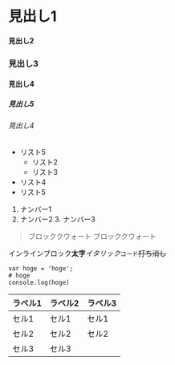 # 見出し1
#### 見出し2
### 見出し3
#### 見出し4
##### 見出し5
###### 見出し4
- リスト5
  - リスト2
  - リスト3
- リスト4
- リスト5
1. ナンバー1
2. ナンバー2
    3. ナンバー3

> ブロッククウォート
ブロッククウォート

インラインブロック**太字***イタリック*`コード`~~打ち消し~~


```
var hoge = 'hoge';
# hoge
console.log(hoge)
```

|ラベル1       |ラベル2   |ラベル3   |
|:----------|:----|:--------|
|セル1   |セル1 |セル1   |
|セル2   |セル2 |セル2   |
|セル3     |セル3 | |

